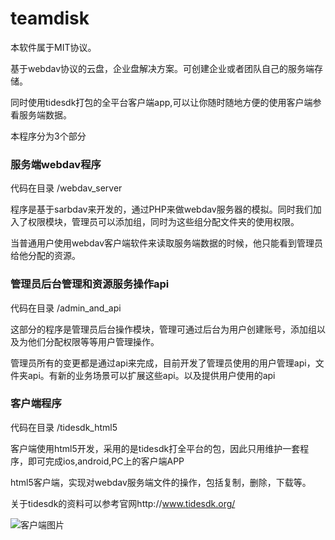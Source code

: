teamdisk
========
本软件属于MIT协议。

基于webdav协议的云盘，企业盘解决方案。可创建企业或者团队自己的服务端存储。

同时使用tidesdk打包的全平台客户端app,可以让你随时随地方便的使用客户端参看服务端数据。

本程序分为3个部分

### 服务端webdav程序

代码在目录 /webdav_server

程序是基于sarbdav来开发的，通过PHP来做webdav服务器的模拟。同时我们加入了权限模块，管理员可以添加组，同时为这些组分配文件夹的使用权限。

当普通用户使用webdav客户端软件来读取服务端数据的时候，他只能看到管理员给他分配的资源。


### 管理员后台管理和资源服务操作api

代码在目录 /admin_and_api

这部分的程序是管理员后台操作模块，管理可通过后台为用户创建账号，添加组以及为他们分配权限等等用户管理操作。

管理员所有的变更都是通过api来完成，目前开发了管理员使用的用户管理api，文件夹api。有新的业务场景可以扩展这些api。以及提供用户使用的api

### 客户端程序

代码在目录 /tidesdk_html5

客户端使用html5开发，采用的是tidesdk打全平台的包，因此只用维护一套程序，即可完成ios,android,PC上的客户端APP

html5客户端，实现对webdav服务端文件的操作，包括复制，删除，下载等。

关于tidesdk的资料可以参考官网http://www.tidesdk.org/

![客户端图片](https://github.com/chenfan/teamdisk/blob/master/teamdisk_pc.jpg)



